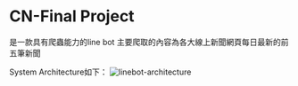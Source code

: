 # CN-Final Project
是一款具有爬蟲能力的line bot
主要爬取的內容為各大線上新聞網頁每日最新的前五筆新聞

System Architecture如下：
![linebot-architecture](https://user-images.githubusercontent.com/101647874/170608515-a75d70e1-2adb-4fef-8bc2-ccd6875e65e4.png)
